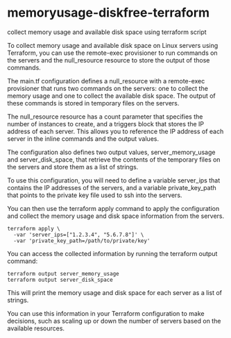 # memoryusage-diskfree-terraform
collect memory usage and available disk space using terraform script


To collect memory usage and available disk space on Linux servers using Terraform, you can use the remote-exec provisioner to run commands on the servers and the null_resource resource to store the output of those commands.

The main.tf configuration defines a null_resource with a remote-exec provisioner that runs two commands on the servers: one to collect the memory usage and one to collect the available disk space. The output of these commands is stored in temporary files on the servers.

The null_resource resource has a count parameter that specifies the number of instances to create, and a triggers block that stores the IP address of each server. This allows you to reference the IP address of each server in the inline commands and the output values.

The configuration also defines two output values, server_memory_usage and server_disk_space, that retrieve the contents of the temporary files on the servers and store them as a list of strings.

To use this configuration, you will need to define a variable server_ips that contains the IP addresses of the servers, and a variable private_key_path that points to the private key file used to ssh into the servers.

You can then use the terraform apply command to apply the configuration and collect the memory usage and disk space information from the servers.

```
terraform apply \
  -var 'server_ips=["1.2.3.4", "5.6.7.8"]' \
  -var 'private_key_path=/path/to/private/key'
```

You can access the collected information by running the terraform output command:

```
terraform output server_memory_usage
terraform output server_disk_space

```
This will print the memory usage and disk space for each server as a list of strings.

You can use this information in your Terraform configuration to make decisions, such as scaling up or down the number of servers based on the available resources.
